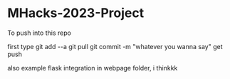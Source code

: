 # MHacks-2023-Project
To push into this repo 

first type
git add --a
git pull
git commit -m "whatever you wanna say"
get push


also example flask integration in webpage folder, i thinkkk
